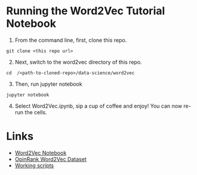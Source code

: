 # Running the Word2Vec Tutorial Notebook
1. From the command line, first, clone this repo.
```
git clone <this repo url>
```
2. Next, switch to the word2vec directory of this repo.
```
cd  /<path-to-cloned-repo>/data-science/word2vec
```
3. Then, run jupyter notebook
```
jupyter notebook
```
4. Select Word2Vec.ipynb, sip a cup of coffee and enjoy! You can now re-run the cells.


# Links

- [Word2Vec Notebook](Word2Vec.ipynb)
- [OpinRank Word2Vec Dataset](reviews_data.txt.gz)
- [Working scripts](scripts/)
